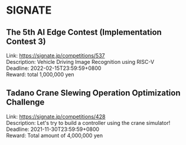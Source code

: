 # SIGNATE



## The 5th AI Edge Contest (Implementation Contest 3)

Link: https://signate.jp/competitions/537  
Description: Vehicle Driving Image Recognition using RISC-V  
Deadline: 2022-02-15T23:59:59+0800  
Reward: total 1,000,000 yen  


## Tadano Crane Slewing Operation Optimization Challenge

Link: https://signate.jp/competitions/428  
Description: Let's try to build a controller using the crane simulator!  
Deadline: 2021-11-30T23:59:59+0800  
Reward: Total amount of 4,000,000 yen  

